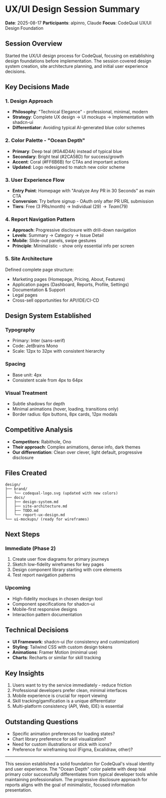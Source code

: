 # UX/UI Design Session Summary
**Date**: 2025-08-17
**Participants**: alpinro, Claude
**Focus**: CodeQual UX/UI Design Foundation

## Session Overview
Started the UX/UI design process for CodeQual, focusing on establishing design foundations before implementation. The session covered design system creation, site architecture planning, and initial user experience decisions.

## Key Decisions Made

### 1. Design Approach
- **Philosophy**: "Technical Elegance" - professional, minimal, modern
- **Strategy**: Complete UX design → UI mockups → Implementation with shadcn-ui
- **Differentiator**: Avoiding typical AI-generated blue color schemes

### 2. Color Palette - "Ocean Depth"
- **Primary**: Deep teal (#0A4D4A) instead of typical blue
- **Secondary**: Bright teal (#2CA58D) for success/growth
- **Accent**: Coral (#FF6B6B) for CTAs and important actions
- **Updated**: Logo redesigned to match new color scheme

### 3. User Experience Flow
- **Entry Point**: Homepage with "Analyze Any PR in 30 Seconds" as main CTA
- **Conversion**: Try before signup - OAuth only after PR URL submission
- **Tiers**: Free (3 PRs/month) → Individual ($29) → Team ($79)

### 4. Report Navigation Pattern
- **Approach**: Progressive disclosure with drill-down navigation
- **Levels**: Summary → Category → Issue Detail
- **Mobile**: Slide-out panels, swipe gestures
- **Principle**: Minimalistic - show only essential info per screen

### 5. Site Architecture
Defined complete page structure:
- Marketing pages (Homepage, Pricing, About, Features)
- Application pages (Dashboard, Reports, Profile, Settings)
- Documentation & Support
- Legal pages
- Cross-sell opportunities for API/IDE/CI-CD

## Design System Established

### Typography
- Primary: Inter (sans-serif)
- Code: JetBrains Mono
- Scale: 12px to 32px with consistent hierarchy

### Spacing
- Base unit: 4px
- Consistent scale from 4px to 64px

### Visual Treatment
- Subtle shadows for depth
- Minimal animations (hover, loading, transitions only)
- Border radius: 6px buttons, 8px cards, 12px modals

## Competitive Analysis
- **Competitors**: Rabithole, Ono
- **Their approach**: Complex animations, dense info, dark themes
- **Our differentiation**: Clean over clever, light default, progressive disclosure

## Files Created
```
design/
├── brand/
│   └── codequal-logo.svg (updated with new colors)
├── docs/
│   ├── design-system.md
│   ├── site-architecture.md
│   ├── TODO.md
│   └── report-ux-design.md
└── ui-mockups/ (ready for wireframes)
```

## Next Steps

### Immediate (Phase 2)
1. Create user flow diagrams for primary journeys
2. Sketch low-fidelity wireframes for key pages
3. Design component library starting with core elements
4. Test report navigation patterns

### Upcoming
- High-fidelity mockups in chosen design tool
- Component specifications for shadcn-ui
- Mobile-first responsive designs
- Interaction pattern documentation

## Technical Decisions
- **UI Framework**: shadcn-ui (for consistency and customization)
- **Styling**: Tailwind CSS with custom design tokens
- **Animations**: Framer Motion (minimal use)
- **Charts**: Recharts or similar for skill tracking

## Key Insights
1. Users want to try the service immediately - reduce friction
2. Professional developers prefer clean, minimal interfaces
3. Mobile experience is crucial for report viewing
4. Skill tracking/gamification is a unique differentiator
5. Multi-platform consistency (API, Web, IDE) is essential

## Outstanding Questions
- Specific animation preferences for loading states?
- Chart library preference for skill visualization?
- Need for custom illustrations or stick with icons?
- Preference for wireframing tool (Figma, Excalidraw, other)?

---

This session established a solid foundation for CodeQual's visual identity and user experience. The "Ocean Depth" color palette with deep teal primary color successfully differentiates from typical developer tools while maintaining professionalism. The progressive disclosure approach for reports aligns with the goal of minimalistic, focused information presentation.